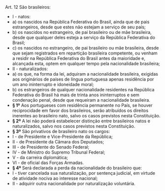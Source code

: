 Art. 12 São brasileiros:
* I -  natos:
 * a)  os nascidos na República Federativa do Brasil, ainda que de pais estrangeiros, desde que estes não estejam a serviço de seu país;
 * b)  os nascidos no estrangeiro, de pai brasileiro ou de mãe brasileira, desde que qualquer deles esteja a serviço da República Federativa do Brasil;
 * c)  os nascidos no estrangeiro, de pai brasileiro ou mãe brasileira, desde que sejam registrados em repartição brasileira competente, ou venham a residir na República Federativa do Brasil antes da maioridade e, alcançada esta, optem em qualquer tempo pela nacionalidade brasileira;
* II -  naturalizados:
 * a)  os que, na forma da lei, adquiram a nacionalidade brasileira, exigidas aos originários de países de língua portuguesa apenas residência por um ano ininterrupto e idoneidade moral;
 * b)  os estrangeiros de qualquer nacionalidade residentes na República Federativa do Brasil há mais de trinta anos ininterruptos e sem condenação penal, desde que requeiram a nacionalidade brasileira.
* **§ 1º** Aos portugueses com residência permanente no País, se houver reciprocidade em favor dos brasileiros, serão atribuídos os direitos inerentes ao brasileiro nato, salvo os casos previstos nesta Constituição.
* **§ 2º** A lei não poderá estabelecer distinção entre brasileiros natos e naturalizados, salvo nos casos previstos nesta Constituição.
* **§ 3º** São privativos de brasileiro nato os cargos:
 * I -  de Presidente e Vice-Presidente da República;
 * II -  de Presidente da Câmara dos Deputados;
 * III -  de Presidente do Senado Federal;
 * IV -  de Ministro do Supremo Tribunal Federal;
 * V -  da carreira diplomática;
 * VI -  de oficial das Forças Armadas.
* **§ 4º** Será declarada a perda da nacionalidade do brasileiro que:
 * I -  tiver cancelada sua naturalização, por sentença judicial, em virtude de atividade nociva ao interesse nacional;
 * II -  adquirir outra nacionalidade por naturalização voluntária.
